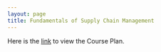 ```yaml
---
layout: page
title: Fundamentals of Supply Chain Management
---
```


Here is the <a href="https://drive.google.com/file/d/1BC4tvY7Rks0_Xl3leMmUr2Ewz4Ceovgf" target="_blank" rel="noopener noreferrer">link</a> to view the Course Plan.
